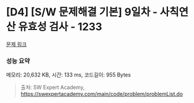 # [D4] [S/W 문제해결 기본] 9일차 - 사칙연산 유효성 검사 - 1233 

[문제 링크](https://swexpertacademy.com/main/code/problem/problemDetail.do?contestProbId=AV141176AIwCFAYD) 

### 성능 요약

메모리: 20,632 KB, 시간: 133 ms, 코드길이: 955 Bytes



> 출처: SW Expert Academy, https://swexpertacademy.com/main/code/problem/problemList.do